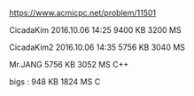 https://www.acmicpc.net/problem/11501

CicadaKim 2016.10.06 14:25 9400 KB 3200 MS

CicadaKim2 2016.10.06 14:35 5756 KB	3040 MS

Mr.JANG 5756 KB	3052 MS	C++ 

bigs : 948 KB	1824 MS	C 

